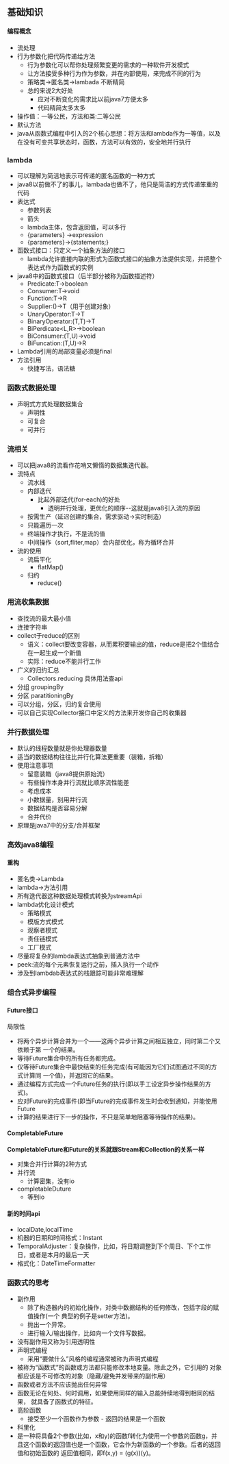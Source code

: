 ## 基础知识
#### 编程概念
  - 流处理
  - 行为参数化把代码传递给方法
    - 行为参数化可以帮你处理频繁变更的需求的一种软件开发模式
    - 让方法接受多种行为作为参数，并在内部使用，来完成不同的行为
    - 策略类->匿名类->lambada 不断精简
    - 总的来说2大好处
      - 应对不断变化的需求比以前java7方便太多
      - 代码精简太多太多
  - 操作值：一等公民，方法和类:二等公民
  - 默认方法
  - java从函数式编程中引入的2个核心思想：将方法和lambda作为一等值，以及在没有可变共享状态时，函数，方法可以有效的，安全地并行执行
 ### lambda
- 可以理解为简洁地表示可传递的匿名函数的一种方式
- java8以前做不了的事儿，lambada也做不了，他只是简洁的方式传递笨重的代码
- 表达式
   - 参数列表
   - 箭头
   - lambda主体，包含返回值，可以多行
   - {parameters} ->expression
   - {parameters}->{statements;}
 - 函数式接口：只定义一个抽象方法的接口
   - lambda允许直接内联的形式为函数式接口的抽象方法提供实现，并把整个表达式作为函数式的实例
 - java8中的函数式接口（后半部分被称为函数描述符）
   - Predicate:T->boolean
   - Consumer:T->void
   - Function:T->R
   - Supplier:()->T（用于创建对象）
   - UnaryOperator:T->T
   - BinaryOperator:(T,T)->T
   - BiPerdicate<L,R>->boolean
   - BiConsumer:(T,U)->void
   - BiFuncation:(T,U)->R
 - Lambda引用的局部变量必须是final
 - 方法引用
   - 快捷写法，语法糖
### 函数式数据处理
- 声明式方式处理数据集合
  - 声明性
  - 可复合
  - 可并行
### 流相关
- 可以把java8的流看作花哨又懒惰的数据集迭代器。
- 流特点
  - 流水线
  - 内部迭代
     - 比起外部迭代(for-each)的好处
        - 透明并行处理，更优化的顺序--这就是java8引入流的原因
  - 按需生产（延迟创建的集合，需求驱动->实时制造）
  - 只能遍历一次
  - 终端操作才执行，不是流的值
  - 中间操作（sort,fliter,map）会内部优化，称为循环合并
- 流的使用
   - 流扁平化
     - flatMap()
   - 归约
     -  reduce()
### 用流收集数据
- 查找流的最大最小值
- 连接字符串
- collect于reduce的区别
  - 语义：collect要改变容器，从而累积要输出的值，reduce是把2个值结合在一起生成一个新值
  - 实际：reduce不能并行工作
- 广义的归约汇总
  - Collectors.reducing 具体用法查api
- 分组 groupingBy
- 分区 paratitioningBy
- 可以分组，分区，归约复合使用
- 可以自己实现Collector接口中定义的方法来开发你自己的收集器
### 并行数据处理
- 默认的线程数量就是你处理器数量
- 适当的数据结构往往比并行化算法更重要（装箱，拆箱）
- 使用注意事项
  - 留意装箱（java8提供原始流）
  - 有些操作本身并行流就比顺序流性能差
  - 考虑成本
  - 小数据量，别用并行流
  - 数据结构是否容易分解
  - 合并代价
- 原理是java7中的分支/合并框架
### 高效java8编程
#### 重构
- 匿名类->Lambda
- lambda->方法引用
- 所有迭代器这种数据处理模式转换为streamApi
- lambda优化设计模式
  - 策略模式
  - 模版方式模式
  - 观察者模式
  - 责任链模式
  - 工厂模式
- 尽量将复杂的lambda表达式抽象到普通方法中
- peek:流的每个元素恢复运行之前，插入执行一个动作
- 涉及到lambdab表达式的栈跟踪可能非常难理解
### 组合式异步编程
#### Future接口
局限性
- 将两个异步计算合并为一个——这两个异步计算之间相互独立，同时第二个又依赖于第 一个的结果。
-  等待Future集合中的所有任务都完成。
- 仅等待Future集合中最快结束的任务完成(有可能因为它们试图通过不同的方式计算同
一个值)，并返回它的结果。
-  通过编程方式完成一个Future任务的执行(即以手工设定异步操作结果的方式)。
-  应对Future的完成事件(即当Future的完成事件发生时会收到通知，并能使用Future
- 计算的结果进行下一步的操作，不只是简单地阻塞等待操作的结果)。
#### CompletableFuture
**CompletableFuture和Future的关系就跟Stream和Collection的关系一样**
- 对集合并行计算的2种方式
 - 并行流
   - 计算密集，没有io
 - completableDuture
   - 等到io
 #### 新的时间api
- localDate,localTime
- 机器的日期和时间格式：Instant
- TemporalAdjuster：复杂操作，比如，将日期调整到下个周日、下个工作日，或者是本月的最后一天
- 格式化：DateTimeFormatter
### 函数式的思考
- 副作用
  - 除了构造器内的初始化操作，对类中数据结构的任何修改，包括字段的赋值操作(一个 典型的例子是setter方法)。
  - 抛出一个异常。
  - 进行输入/输出操作，比如向一个文件写数据。
- 没有副作用又称为引用透明性
 - 声明式编程
   - 采用“要做什么”风格的编程通常被称为声明式编程
 - 被称为“函数式”的函数或方法都只能修改本地变量。除此之外，它引用的 对象都应该是不可修改的对象（隐藏/避免并发带来的副作用）
 - 函数或者方法不应该抛出任何异常
 - 函数无论在何处、何时调用，如果使用同样的输入总能持续地得到相同的结果， 就具备了函数式的特征。
- 高阶函数
  -  接受至少一个函数作为参数   -  返回的结果是一个函数
- 科里化
 - 是一种将具备2个参数(比如，x和y)的函数f转化为使用一个参数的函数g，并 且这个函数的返回值也是一个函数，它会作为新函数的一个参数。后者的返回值和初始函数的 返回值相同，即f(x,y) = (g(x))(y)。
